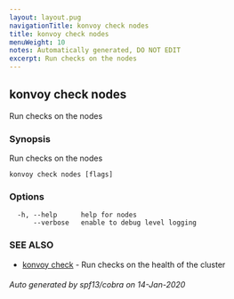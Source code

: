 ```yaml
---
layout: layout.pug
navigationTitle: konvoy check nodes
title: konvoy check nodes
menuWeight: 10
notes: Automatically generated, DO NOT EDIT
excerpt: Run checks on the nodes
---
```


## konvoy check nodes

Run checks on the nodes

### Synopsis

Run checks on the nodes

```
konvoy check nodes [flags]
```

### Options

```
  -h, --help      help for nodes
      --verbose   enable to debug level logging
```

### SEE ALSO

* [konvoy check](../)	 - Run checks on the health of the cluster

###### Auto generated by spf13/cobra on 14-Jan-2020
